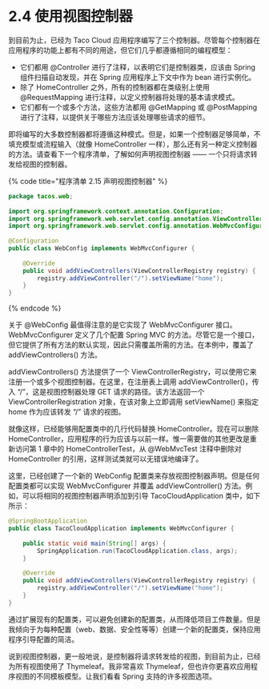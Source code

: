 # 2.4 使用视图控制器

到目前为止，已经为 Taco Cloud 应用程序编写了三个控制器。尽管每个控制器在应用程序的功能上都有不同的用途，但它们几乎都遵循相同的编程模型：

* 它们都用 @Controller 进行了注释，以表明它们是控制器类，应该由 Spring 组件扫描自动发现，并在 Spring 应用程序上下文中作为 bean 进行实例化。
* 除了 HomeController 之外，所有的控制器都在类级别上使用 @RequestMapping 进行注释，以定义控制器将处理的基本请求模式。
* 它们都有一个或多个方法，这些方法都用 @GetMapping 或 @PostMapping 进行了注释，以提供关于哪些方法应该处理哪些请求的细节。

即将编写的大多数控制器都将遵循这种模式。但是，如果一个控制器足够简单，不填充模型或流程输入（就像 HomeController 一样），那么还有另一种定义控制器的方法。请查看下一个程序清单，了解如何声明视图控制器 —— 一个只将请求转发给视图的控制器。

{% code title="程序清单 2.15 声明视图控制器" %}
```java
package tacos.web;
​
import org.springframework.context.annotation.Configuration;
import org.springframework.web.servlet.config.annotation.ViewControllerRegistry;
import org.springframework.web.servlet.config.annotation.WebMvcConfigurer;
​
@Configuration
public class WebConfig implements WebMvcConfigurer {
    
    @Override
    public void addViewControllers(ViewControllerRegistry registry) {
        registry.addViewController("/").setViewName("home");
    }
}
```
{% endcode %}

关于 @WebConfig 最值得注意的是它实现了 WebMvcConfigurer 接口。WebMvcConfigurer 定义了几个配置 Spring MVC 的方法。尽管它是一个接口，但它提供了所有方法的默认实现，因此只需覆盖所需的方法。在本例中，覆盖了 addViewControllers\(\) 方法。

addViewControllers\(\) 方法提供了一个 ViewControllerRegistry，可以使用它来注册一个或多个视图控制器。在这里，在注册表上调用 addViewController\(\)，传入 “/”，这是视图控制器处理 GET 请求的路径。该方法返回一个 ViewControllerRegistration 对象，在该对象上立即调用 setViewName\(\) 来指定 home 作为应该转发 “/” 请求的视图。

就像这样，已经能够用配置类中的几行代码替换 HomeController。现在可以删除 HomeController，应用程序的行为应该与以前一样。惟一需要做的其他更改是重新访问第 1 章中的 HomeControllerTest，从 @WebMvcTest 注释中删除对 HomeController 的引用，这样测试类就可以无错误地编译了。

这里，已经创建了一个新的 WebConfig 配置类来存放视图控制器声明。但是任何配置类都可以实现 WebMvcConfigurer 并覆盖 addViewController\(\) 方法。例如，可以将相同的视图控制器声明添加到引导 TacoCloudApplication 类中，如下所示：

```java
@SpringBootApplication
public class TacoCloudApplication implements WebMvcConfigurer {
    
    public static void main(String[] args) {
        SpringApplication.run(TacoCloudApplication.class, args);
    }
    
    @Override
    public void addViewControllers(ViewControllerRegistry registry) {
        registry.addViewController("/").setViewName("home");
    }
}
```

通过扩展现有的配置类，可以避免创建新的配置类，从而降低项目工件数量。但是我倾向于为每种配置（web、数据、安全性等等）创建一个新的配置类，保持应用程序引导配置的简洁。

说到视图控制器，更一般地说，是控制器将请求转发给的视图，到目前为止，已经为所有视图使用了 Thymeleaf。我非常喜欢 Thymeleaf，但也许你更喜欢应用程序视图的不同模板模型。让我们看看 Spring 支持的许多视图选项。


